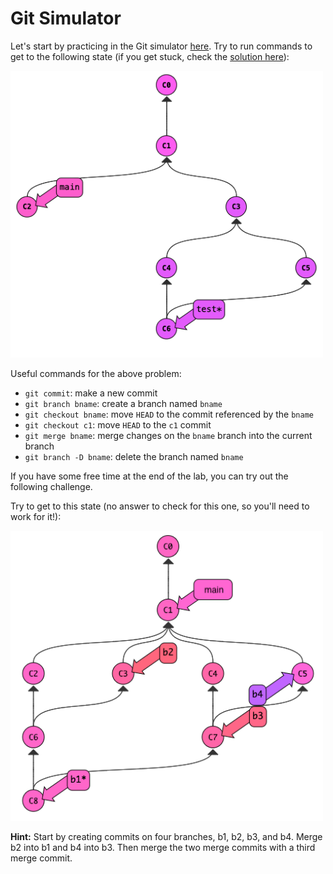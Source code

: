 # Git Simulator

Let's start by practicing in the Git simulator <a
href="https://tyler.caraza-harter.com/cs320/learnGitBranching/index.html"
target="_blank">here</a>.  Try to run commands to get to the following state (if you get stuck, check the [solution here](solution.md)):

<img src="1.png" width=500>

Useful commands for the above problem:
* `git commit`: make a new commit
* `git branch bname`: create a branch named `bname`
* `git checkout bname`: move `HEAD` to the commit referenced by the `bname`
* `git checkout c1`: move `HEAD` to the `c1` commit
* `git merge bname`: merge changes on the `bname` branch into the current branch
* `git branch -D bname`: delete the branch named `bname`

If you have some free time at the end of the lab, you can try out the following challenge. 

Try to get to this state (no answer to check for this one, so you'll need to work for it!): 

<img src="2.png" width=500>

**Hint:** Start by creating commits on four branches, b1, b2, b3, and b4.
Merge b2 into b1 and b4 into b3.  Then merge the two merge commits
with a third merge commit.

